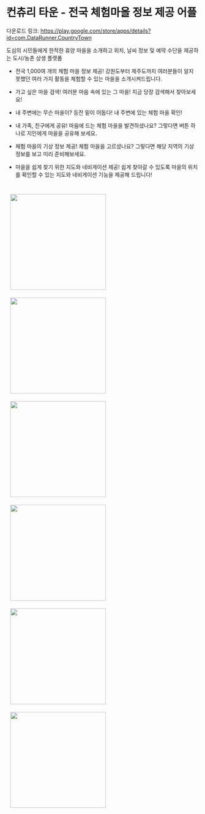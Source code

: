 # 컨츄리 타운 - 전국 체험마을 정보 제공 어플

다운로드 링크: 
https://play.google.com/store/apps/details?id=com.DataRunner.CountryTown

도심의 시민들에게 한적한 휴양 마을을 소개하고 위치, 날씨 정보 및 예약 수단을 제공하는 도시/농촌 상생 플랫폼

- 전국 1,000여 개의 체험 마을 정보 제공!
강원도부터 제주도까지 여러분들이 알지 못했던 여러 가지 활동을 체험할 수 있는 마을을 소개시켜드립니다.

- 가고 싶은 마을 검색!
여러분 마음 속에 있는 그 마을! 지금 당장 검색해서 찾아보세요!

- 내 주변에는 무슨 마을이?
등잔 밑이 어둡다! 내 주변에 있는 체험 마을 확인!

- 내 가족, 친구에게 공유!
마음에 드는 체험 마을을 발견하셨나요? 그렇다면 버튼 하나로 지인에게 마을을 공유해 보세요.

- 체험 마을의 기상 정보 제공!
체험 마을을 고르셨나요? 그렇다면 해당 지역의 기상 정보를 보고 미리 준비해보세요.

- 마을을 쉽게 찾기 위한 지도와 네비게이션 제공!
쉽게 찾아갈 수 있도록 마을의 위치를 확인할 수 있는 지도와 네비게이션 기능을 제공해 드립니다!

<br>

<div style="float: left;">
  <img src="https://user-images.githubusercontent.com/41278416/114273431-f26b9800-9a54-11eb-9aab-c284efb69e40.png" width="250" style="margin:10px;">
  <img src="https://user-images.githubusercontent.com/41278416/114273442-feeff080-9a54-11eb-81da-5b4193e6a794.png" width="250" style="margin:10px;">
  <img src="https://user-images.githubusercontent.com/41278416/114274302-b4707300-9a58-11eb-9f16-5386fb310d11.png" width="250" style="margin:10px;">
  <img src="https://user-images.githubusercontent.com/41278416/114273455-0e6f3980-9a55-11eb-8932-79c0e5211112.png" width="250" style="margin:10px;">
  <img src="https://user-images.githubusercontent.com/41278416/114273724-39a65880-9a56-11eb-9533-f65a1de3dc0d.png" width="250" style="margin:10px;">
  <img src="https://user-images.githubusercontent.com/41278416/114273732-3f9c3980-9a56-11eb-9ad6-a0fb0cb1aa41.png" width="250" style="margin:10px;">
</div>
